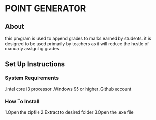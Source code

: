 # POINT GENERATOR
## About
this program is used to append grades to marks earned by students. it is designed to be used primarily by teachers as it will reduce the hustle of manually assigning grades
## Set Up Instructions
### System Requirements
 .Intel core i3 processor
 .Windows 95 or higher
 .Github account
 
### How To Install
1.Open the zipfile 
2.Extract to desired folder
3.Open the .exe file
